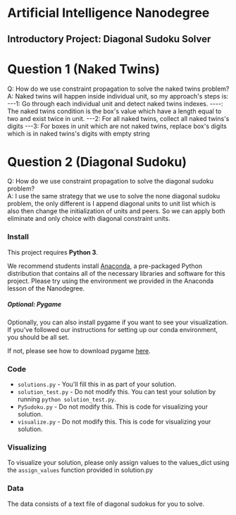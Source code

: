 # Artificial Intelligence Nanodegree
## Introductory Project: Diagonal Sudoku Solver

# Question 1 (Naked Twins)
Q: How do we use constraint propagation to solve the naked twins problem?  
A: Naked twins will happen inside individual unit, so my approach's steps is:
---1: Go through each individual unit and detect naked twins indexes.
----: The naked twins condition is the box's value which have a length equal to two and exist twice in unit.
---2: For all naked twins, collect all naked twins's digits
---3: For boxes in unit which are not naked twins, replace box's digits which is in naked twins's digits with empty string

# Question 2 (Diagonal Sudoku)
Q: How do we use constraint propagation to solve the diagonal sudoku problem?  
A: I use the same strategy that we use to solve the none diagonal sudoku problem, the only different is
I append diagonal units to unit list which is also then change the initialization of units and peers.
So we can apply both eliminate and only choice with diagonal constraint units.

### Install

This project requires **Python 3**.

We recommend students install [Anaconda](https://www.continuum.io/downloads), a pre-packaged Python distribution that contains all of the necessary libraries and software for this project. 
Please try using the environment we provided in the Anaconda lesson of the Nanodegree.

##### Optional: Pygame

Optionally, you can also install pygame if you want to see your visualization. If you've followed our instructions for setting up our conda environment, you should be all set.

If not, please see how to download pygame [here](http://www.pygame.org/download.shtml).

### Code

* `solutions.py` - You'll fill this in as part of your solution.
* `solution_test.py` - Do not modify this. You can test your solution by running `python solution_test.py`.
* `PySudoku.py` - Do not modify this. This is code for visualizing your solution.
* `visualize.py` - Do not modify this. This is code for visualizing your solution.

### Visualizing

To visualize your solution, please only assign values to the values_dict using the ```assign_values``` function provided in solution.py

### Data

The data consists of a text file of diagonal sudokus for you to solve.